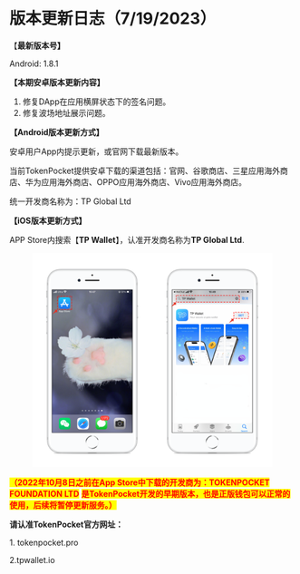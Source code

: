 # 版本更新日志（7/19/2023）

【**最新版本号】**

Android: 1.8.1



**【本期安卓版本更新内容】**

1. 修复DApp在应用横屏状态下的签名问题。
2. 修复波场地址展示问题。



**【Android版本更新方式】**

安卓用户App内提示更新，或官网下载最新版本。

当前TokenPocket提供安卓下载的渠道包括：官网、谷歌商店、三星应用海外商店、华为应用海外商店、OPPO应用海外商店、Vivo应用海外商店。

统一开发商名称为：TP Global Ltd



**【iOS版本更新方式】**&#x20;

APP Store内搜索【**TP Wallet**】，认准开发商名称为**TP Global Ltd**.&#x20;

<figure><img src="../../.gitbook/assets/image (29).png" alt=""><figcaption></figcaption></figure>

<mark style="color:red;">**（2022年10月8日之前在App Store中下载的开发商为：TOKENPOCKET FOUNDATION LTD**</mark> <mark style="color:red;">**是TokenPocket开发的早期版本，也是正版钱包可以正常的使用，后续将暂停更新服务。）**</mark>

**请认准TokenPocket官方网址：**

1\. tokenpocket.pro&#x20;

2.tpwallet.io
